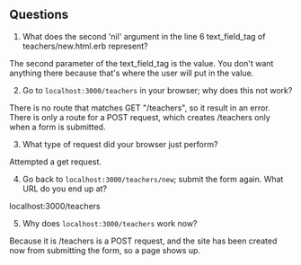 ## Questions

1. What does the second 'nil' argument in the line 6 text_field_tag of teachers/new.html.erb represent?

The second parameter of the text_field_tag is the value. You don't want anything there because that's where the user will put in the value. 

2. Go to `localhost:3000/teachers` in your browser; why does this not work?

There is no route that matches GET "/teachers", so it result in an error. There is only a route for a POST request, which creates /teachers only when a form is submitted. 

3. What type of request did your browser just perform?

Attempted a get request. 

4. Go back to `localhost:3000/teachers/new`; submit the form again. What URL do you end up at?

localhost:3000/teachers

5. Why does `localhost:3000/teachers` work now?

Because it is /teachers is a POST request, and the site has been created now from submitting the form, so a page shows up. 

